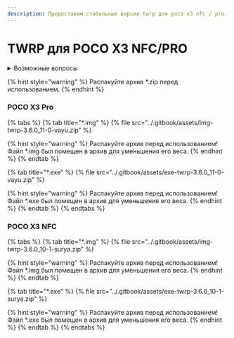 ```yaml
---
description: Предоставим стабильные версии twrp для poco x3 nfc / pro.
---
```


# TWRP для POCO X3 NFC/PRO

<details>

<summary>Возможные вопросы</summary>

* [Как установить другое рекавери через TWRP?](../inst/install-recovery-by-twrp.md)
* [Как пользоваться автоустановщиком рекавери?](../inst/use-autoinstall-recovery.md)
* [Как установить recovery через cmd (ПК)?](../inst/install-recovery-by-cmd.md)
* [Когда и почему может слететь кастомное рекавери?](../imp/base.md#2-kastomnoe-rekaveri-twrp-orange-fox-i-dr.)
* Что есть автоустановщик? - Это \*.exe файл.

</details>

{% hint style="warning" %}
Распакуйте архив \*.zip перед использованием.
{% endhint %}

### POCO X3 Pro <a href="#poco-x3-pro" id="poco-x3-pro"></a>

{% tabs %}
{% tab title="*.img" %}
{% file src="../.gitbook/assets/img-twrp-3.6.0_11-0-vayu.zip" %}

{% hint style="warning" %}
Распакуйте архив перед использованием! Файл \*.img был помещен в архив для уменьшения его веса.
{% endhint %}
{% endtab %}

{% tab title="*.exe" %}
{% file src="../.gitbook/assets/exe-twrp-3.6.0_11-0-vayu.zip" %}

{% hint style="warning" %}
Распакуйте архив перед использованием! Файл \*.exe был помещен в архив для уменьшения его веса.
{% endhint %}
{% endtab %}
{% endtabs %}



### POCO X3 NFC <a href="#poco-x3-nfc" id="poco-x3-nfc"></a>

{% tabs %}
{% tab title="*.img" %}
{% file src="../.gitbook/assets/img-twrp-3.6.0_10-1-surya.zip" %}

{% hint style="warning" %}
Распакуйте архив перед использованием! Файл \*.img был помещен в архив для уменьшения его веса.
{% endhint %}
{% endtab %}

{% tab title="*.exe" %}
{% file src="../.gitbook/assets/exe-twrp-3.6.0_10-1-surya.zip" %}

{% hint style="warning" %}
Распакуйте архив перед использованием! Файл \*.exe был помещен в архив для уменьшения его веса.
{% endhint %}
{% endtab %}
{% endtabs %}
